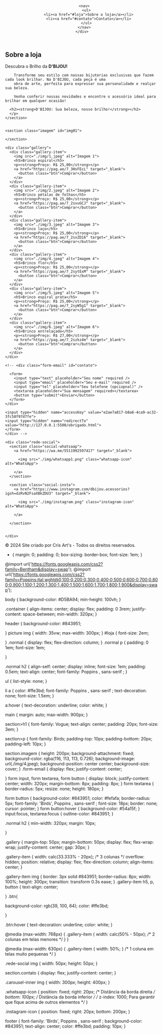 <!DOCTYPE html>
<html lang="pt-br">

<head>
  <link rel="stylesheet" href="https://cdn.jsdelivr.net/npm/bootstrap@4.3.1/dist/css/bootstrap.min.css"
    integrity="sha384-ggOyR0iXCbMQv3Xipma34MD+dH/1fQ784/j6cY/iJTQUOhcWr7x9JvoRxT2MZw1T" crossorigin="anonymous">
  <meta charset="UTF-8" />
  <meta name="viewport" content="width=device-width, initial-scale=1.0" />
  <link rel="shortcut icon" href="./favicon_io/favicon.ico" type="image/x-icon">
  <link rel="shortcut icon" href="./favicon_io/apple-touch-icon.png" type="image/x-icon">
  <link rel="shortcut icon" href="./favicon_io/favicon.ico" type="image/x-icon">

  
  <link rel="stylesheet" href="style.css">
  <title>D'BIJOU</title>
</head>

<body>

  <header>
    <div class="container">
      <picture>
        <img src="./img/LOGO@2x.png" alt="">
      </picture>
      
      <nav>
        <ul>
          <li><a href="#loja">Sobre a loja</a></li>
          <li><a href="#contato">Contato</a></li>
        </ul>
      </nav>
    </div>
  </header>
  </div>

  <main>
    <section class="normal">
      <h1 id="loja">Sobre a loja</h1>
      <p>
        Descubra o Brilho da <strong>D'BIJOU!</strong>

        Transforme seu estilo com nossas bijuterias exclusivas que fazem cada look brilhar. Na D'BIJOU, cada peça é uma
        obra de arte, perfeita para expressar sua personalidade e realçar sua beleza.

        Venha conferir nossas novidades e encontre o acessório ideal para brilhar em qualquer ocasião!

      <h2><strong>D'BIJOU: Sua beleza, nosso brilho!</strong></h2>
      </p>
    </section>


    <section class="imagem" id="img01">

    </section>

    <div class="gallery">
      <div class="gallery-item">
        <img src="./img/1.jpeg" alt="Imagem 1">
        <h5>Brinco espiral</h5>
        <p><strong>Preço: R$ 25,00</strong></p>
        <a href="https://pag.ae/7_3HsFEcL" target="_blank">
          <button class="btn">Comprar</button>
        </a>
      </div>
      <div class="gallery-item">
        <img src="./img/2.jpeg" alt="Imagem 2">
        <h5>Brinco pétalas de folhas</h5>
        <p><strong>Preço: R$ 25,00</strong></p>
        <a href="https://pag.ae/7_2sxuGCJ" target="_blank">
          <button class="btn">Comprar</button>
        </a>
      </div>
      <div class="gallery-item">
        <img src="./img/3.jpeg" alt="Imagem 3">
        <h5>Brinco laço</h5>
        <p><strong>Preço: R$ 25,00</strong></p>
        <a href="https://pag.ae/7_2sxZD16" target="_blank">
          <button class="btn">Comprar</button>
        </a>
      </div>
      <div class="gallery-item">
        <img src="./img/4.jpeg" alt="Imagem 4">
        <h5>Brinco flor</h5>
        <p><strong>Preço: R$ 25,00</strong></p>
        <a href="https://pag.ae/7_2sytExM" target="_blank">
          <button class="btn">Comprar</button>
        </a>
      </div>
      <div class="gallery-item">
        <img src="./img/5.jpeg" alt="Imagem 5">
        <h5>Brinco espiral prata</h5>
        <p><strong>Preço: R$ 25,00</strong></p>
        <a href="https://pag.ae/7_2syW5g1" target="_blank">
          <button class="btn">Comprar</button>
        </a>
      </div>
      <div class="gallery-item">
        <img src="./img/6.jpeg" alt="Imagem 6">
        <h5>Brinco entrelaçado</h5>
        <p><strong>Preço: R$ 27,00</strong></p>
        <a href="https://pag.ae/7_2szkz4m" target="_blank">
          <button class="btn">Comprar</button>
        </a>
      </div>
    </div>

    <!-- <div class="form-email" id="contato">

      <form>
        <input type="text" placeholder="Seu nome" required />
        <input type="email" placeholder="Seu e-mail" required />
        <input type="tel" placeholder="Seu telefone (opciopnal)" />
        <textarea placeholder="Sua mensagem" required></textarea>
        <button type="submit">Enviar</button>
      </form>
    </div>

    <input type="hidden" name="accessKey" value="e2ae7a817-b8a6-4ca9-ac32-3fc58f97d7fe">
    <input type="hidden" name="redirectTo" value="http://127.0.0.1:5500/obrigado.html">
    </form>
    </div> -->

    <div class="rede-social">
      <section class="social-whatsaap">
        <a href="https://wa.me/5511992597417" target="_blank">

          <img src="./img/whatsapp1.png" class="whatsapp-icon" alt="WhatsApp">

        </a>
      </section>

      <section class="social-insta">
        <a href="https://www.instagram.com/dbijou.acessorios?igsh=dzRvN2FsaXBkZDU3" target="_blank">

          <img src="./img/instagram.png" class="instagram-icon" alt="WhatsApp">

        </a>

      </section>


    </div>
  </main>
  <footer>
    &copy; 2024 Site criado por Cris Art's - Todos os direitos reservados.
  </footer>

  <a href="https://wa.me/5511992597417" class="whatsapp-icon" target="_blank">
    <i class="fab fa-whatsapp"></i>
  </a>

  <script src="https://code.jquery.com/jquery-3.3.1.slim.min.js"
    integrity="sha384-q8i/X+965DzO0rT7abK41JStQIAqVgRVzpbzo5smXKp4YfRvH+8abtTE1Pi6jizo"
    crossorigin="anonymous"></script>
  <script src="https://cdn.jsdelivr.net/npm/popper.js@1.14.7/dist/umd/popper.min.js"
    integrity="sha384-UO2eT0CpHqdSJQ6hJty5KVphtPhzWj9WO1clHTMGa3JDZwrnQq4sF86dIHNDz0W1"
    crossorigin="anonymous"></script>
  <script src="https://cdn.jsdelivr.net/npm/bootstrap@4.3.1/dist/js/bootstrap.min.js"
    integrity="sha384-JjSmVgyd0p3pXB1rRibZUAYoIIy6OrQ6VrjIEaFf/nJGzIxFDsf4x0xIM+B07jRM"
    crossorigin="anonymous"></script>


</body>

</html>


* {
  margin: 0;
  padding: 0;
  box-sizing: border-box;
  font-size: 1em;
}


@import url('https://fonts.googleapis.com/css2?family=Bentham&display=swap');
@import url('https://fonts.googleapis.com/css2?family=Poppins:ital,wght@0,100;0,200;0,300;0,400;0,500;0,600;0,700;0,800;0,900;1,100;1,200;1,300;1,400;1,500;1,600;1,700;1,800;1,900&display=swap');

body {
  background-color: #D5BA94;
  min-height: 100vh;
}

.container {
  align-items: center;
  display: flex;
  padding: 0 3rem;
  justify-content: space-between;
  min-width: 320px;
}


header {
  background-color: #843951;
  
}
picture img {
  width: 35vw;
  max-width: 300px;
}
#loja {
  font-size: 2em;
  
}
.normal {
  display: flex;
  flex-direction: column;
}
.normal p {
  padding: 0 1em;
  font-size: 1em;
  
}

.normal h2 {
  align-self: center;
  display: inline;
  font-size: 1em;
  padding: 0.5em;
  text-align: center;
  font-family: Poppins  , sans-serif ;
}

ul {
  list-style: none;
}

li a {
  color: #ffe3bd;
  font-family: Poppins , sans-serif ;
  text-decoration: none;
  font-size: 1.5em;
}

a:hover {
  text-decoration: underline;
  color: white;
}

main {
  margin: auto;
  max-width: 900px;
}

section>h1 {
  font-family: Vogue;
  text-align: center;
  padding: 20px;
  font-size: 3em;
}

section>p {
  font-family: Birds;
  padding-top: 10px;
  padding-bottom: 20px;
  padding-left: 10px;
}

section.imagem {
  height: 200px;
  background-attachment: fixed;
  background-color: rgba(116, 113, 113, 0.726);
  background-image: url(./img/4.jpeg);
  background-position: center center;
  background-size: cover;
}
.form-email {
  display: flex;
  justify-content: center;
  
}
form input,
form textarea,
form button {
  display: block;
  justify-content: center;
  width: 320px;
  margin-bottom: 8px;
  padding: 8px;
}
form textarea {
  border-radius: 5px;
  resize: none;
  height: 180px;
}

form button {
  background-color: #843951;
  color: #fefafa;
  border-radius: 5px;
  font-family: 'Birds', Poppins , sans-serif ;
  font-size: 18px;
  border: none;
  cursor: pointer;
}
form button:hover {
  background-color: #54a15f;
}
input:focus,
textarea:focus {
  outline-color: #843951;
}


.normal h2 {
  min-width: 320px;
  margin: 10px;
  
}


.gallery {
  margin-top: 50px;
  margin-bottom: 50px;
  display: flex;
  flex-wrap: wrap;
  justify-content: center;
  gap: 30px;
}

.gallery-item {
  width: calc(33.333% - 20px);
  /* 3 colunas */
  overflow: hidden;
  position: relative;
  display: flex;
  flex-direction: column;
  align-items: center;
}

.gallery-item img {
  border: 3px solid #843951;
  border-radius: 8px;
  width: 100%;
  height: 300px;
  transition: transform 0.3s ease;
}
.gallery-item h5,
p, button {
  text-align: center;
  
  
}
.btn{
  
  background-color: rgb(39, 100, 64);
  color: #ffe3bd;

}


.btn:hover {
  text-decoration: underline;
  color: white;
}


@media (max-width: 768px) {
  .gallery-item {
    width: calc(50% - 50px);
    /* 2 colunas em telas menores */
  }
}

@media (max-width: 630px) {
  .gallery-item {
    width: 50%; }
    /* 1 coluna em telas muito pequenas */
  }

.rede-social img {
  width: 50px;
  height: 50px;
}



  section.contato {
    display: flex;
    justify-content: center;
  }


  .carousel-inner img {
    width: 300px;
    height: 400px;
  }



  .whatsapp-icon {
    position: fixed;
    right: 20px;
    /* Distância da borda direita */
    bottom: 100px;
    /* Distância da borda inferior */
    /* z-index: 1000; Para garantir que fique acima de outros elementos */
  }


  .instagram-icon {
    position: fixed;
    right: 20px;
    bottom: 200px;
  }


  footer {
    font-family: 'Birds', Poppins , sans-serif ;
    background-color: #843951;
    text-align: center;
    color: #ffe3bd;
    padding: 10px;
  }